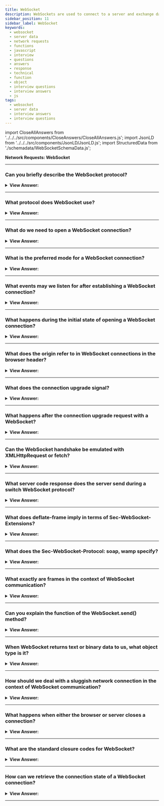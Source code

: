 ```yaml
---
title: WebSocket
description: WebSockets are used to connect to a server and exchange data. It is a standard protocol for real-time communication. JavaScript Interview Questions and Answers
sidebar_position: 11
sidebar_label: WebSocket
keywords:
  - websocket
  - server data
  - network requests
  - functions
  - javascript
  - interview
  - questions
  - answers
  - response
  - technical
  - function
  - object
  - interview questions
  - interview answers
  - js
tags:
  - websocket
  - server data
  - interview answers
  - interview questions
---
```


import CloseAllAnswers from '../../../src/components/CloseAnswers/CloseAllAnswers.js';
import JsonLD from '../../../src/components/JsonLD/JsonLD.js';
import StructuredData from './schemadata/WebSocketSchemaData.js';

<JsonLD data={StructuredData} />

<head>
  <title>WebSocket | JavaScript Frontend Phone Interview Questions</title>
</head>

**Network Requests: WebSocket**

<CloseAllAnswers />

---

### Can you briefly describe the WebSocket protocol?

<details>
  <summary><strong>View Answer:</strong></summary>
  <div>
  <div><strong>Interview Response:</strong> The WebSocket protocol, described in the RFC 6455, provides a way to exchange data between browser and server via a persistent connection. The data can be passed in both directions as “packets”, without breaking the connection and additional HTTP-requests. WebSocket is especially great for services that require continuous data exchange, e.g., online games and real-time trading systems.
    </div>
  </div>
</details>

---

### What protocol does WebSocket use?

<details>
  <summary><strong>View Answer:</strong></summary>
  <div>
  <div><strong>Interview Response:</strong> WebSocket employs HTTP as the initial transport mechanism but maintains the TCP connection open after the HTTP answer is received, allowing the socket to continue with the transfer of messages between client and server.
    </div>
  </div>
</details>

---

### What do we need to open a WebSocket connection?

<details>
  <summary><strong>View Answer:</strong></summary>
  <div>
  <div><strong>Interview Response:</strong> To open a WebSocket connection, we need to create a new WebSocket using the special protocol ws in the URL. There is also encrypted wss:// protocol, like HTTPS for WebSockets.
    </div><br />
    <strong>Syntax: </strong> let socket = new WebSocket("ws://hellojavascript.info");<br /><br />
  <div><strong className="codeExample">Code Example:</strong><br /><br />

  <div></div>

Here's a simple example of how you can establish a WebSocket connection using JavaScript:

```javascript
// Creating a new WebSocket
let socket = new WebSocket('ws://hellojavascript.info');

// Connection opened
socket.addEventListener('open', (event) => {
    socket.send('Hello Server!');
});

// Listen for messages
socket.addEventListener('message', (event) => {
    console.log('Message from server: ', event.data);
});

// Connection closed
socket.addEventListener('close', (event) => {
    console.log('Server connection closed', event);
});

// Error handler
socket.addEventListener('error', (event) => {
    console.log('WebSocket error: ', event);
});
```

This example will open a new WebSocket connection to the server at 'ws://your-websocket-server.com'. It will send a message 'Hello Server!' once the connection is open and log any messages received from the server.

Remember to replace `'ws://your-websocket-server.com'` with the actual WebSocket server URL you intend to connect to. If your server supports secure WebSocket connections (WSS), then your URL should start with `'wss://'`.

---

:::tip
Please ensure that your server is configured correctly to accept WebSocket connections, otherwise you won't be able to establish the connection from your client-side code.
:::

  </div>>
  </div>
</details>

---

### What is the preferred mode for a WebSocket connection?

<details>
  <summary><strong>View Answer:</strong></summary>
  <div>
  <div><strong>Interview Response:</strong> The wss:// protocol is not only encrypted but also more reliable. That is because ws:// data is not encrypted, visible to any intermediary. Old proxy servers do not know about WebSocket, and they may see “strange” headers and abort the connection. On the other hand, wss:// is WebSocket over TLS (same as HTTPS is HTTP over TLS), the transport security layer encrypts the data at the sender and decrypts it at the receiver. So, data packets pass through encrypted proxies, and they cannot see what is inside and let them through.
    </div><br />
  <div><strong className="codeExample">Code Example:</strong><br /><br />

  <div></div>

```js
let socket = new WebSocket(
  'wss://hellojavascript.info/blog/websocket/demo/hello'
);
```

  </div>
  </div>
</details>

---

### What events may we listen for after establishing a WebSocket connection?

<details>
  <summary><strong>View Answer:</strong></summary>
  <div>
  <div><strong>Interview Response:</strong> After the socket is constructed, we may listen for events on it. The events are as follows: open, message, error, and closing. When the connection is established, the event listener is invoked during the open event. When a message is received from the server, the message event is triggered. When an error occurs, the error event is triggered, and when the connection is closed, the closure event is triggered. If we want to send something, we may use socket.send(data).
    </div><br />
  <div><strong className="codeExample">Code Example:</strong><br /><br />

  <div></div>

```js
let socket = new WebSocket(
  'wss://javascript.info/article/websocket/demo/hello'
);

socket.onopen = function (e) {
  alert('[open] Connection established');
  alert('Sending to server');
  socket.send('My name is John');
};

socket.onmessage = function (event) {
  alert(`[message] Data received from server: ${event.data}`);
};

socket.onclose = function (event) {
  if (event.wasClean) {
    alert(
      `[close] Connection closed cleanly, code=${event.code} reason=${event.reason}`
    );
  } else {
    // e.g. server process killed or network down
    // event.code is usually 1006 in this case
    alert('[close] Connection died');
  }
};

socket.onerror = function (error) {
  alert(`[error] ${error.message}`);
};
```

  </div>
  </div>
</details>

---

### What happens during the initial state of opening a WebSocket connection?

<details>
  <summary><strong>View Answer:</strong></summary>
  <div>
  <div><strong>Interview Response:</strong> When a new WebSocket(URL) gets created, it starts connecting immediately. During the connection, the browser (using headers) asks the server: “Do you support WebSocket?” And if the server replies “yes”, then the talk continues in WebSocket protocol. At this point, we are using the WebSocket protocol to communicate with the server. The preliminary order is the request (a question), response (the answer), and the WebSocket interactive (active conversation).
    </div><br />
  <div><strong className="codeExample">Code Example:</strong> of browser headers for request made by new WebSocket<br /><br />

  <div></div>

```js
GET /chat
Host: javascript.info
Origin: https://javascript.info
Connection: Upgrade
Upgrade: websocket
Sec-WebSocket-Key: Iv8io/9s+lYFgZWcXczP8Q==
Sec-WebSocket-Version: 13
```

  </div>
  </div>
</details>

---

### What does the origin refer to in WebSocket connections in the browser header?

<details>
  <summary><strong>View Answer:</strong></summary>
  <div>
  <div><strong>Interview Response:</strong> WebSocket objects are cross-origin by nature, and there are no special headers or other limitations. Old servers cannot handle WebSockets anyway, so there are no compatibility issues. But the Origin header is essential, as it allows the server to decide whether to talk WebSocket with this website.
    </div><br/>
  <div><strong>Technical Response:</strong> In the context of a WebSocket connection, the Origin request header indicates the origin from which the request is initiated. It is a crucial part of the security model of the web, to prevent Cross-Site Request Forgery attacks. When you create a WebSocket from JavaScript running in a web browser, the browser automatically includes the Origin header in the WebSocket handshake request. The server can check this Origin to decide whether to accept the connection or not.
    </div><br />
  <div><strong className="codeExample">Code Example:</strong><br /><br />

  <div></div>

```js
const WebSocket = require('ws');

const server = new WebSocket.Server({ port: 8080 });

server.on('connection', (ws, req) => {
  const origin = req.headers.origin;

  console.log(`Connection requested from origin: ${origin}`);

  // Here you can decide whether to accept or reject the connection based on the origin
  // For this example, let's only accept connections from 'http://your-website.com'
  if (origin !== 'http://your-website.com') {
    ws.close();
    console.log(`Connection rejected for origin: ${origin}`);
  } else {
    console.log(`Connection accepted for origin: ${origin}`);
  }

  ws.on('message', (message) => {
    console.log(`Received message: ${message}`);
  });
});
```

---

:::note
Please note that CORS (Cross-Origin Resource Sharing) and the Origin header work differently in WebSocket protocol compared to HTTP. In HTTP, the browser prevents the site from seeing the response from cross-origin requests unless the server opts in. However, in WebSocket once the connection is established, the data can flow in any direction regardless of the origin. Therefore, it's up to the server to validate the Origin header and decide whether to accept the connection or not.
:::

  </div>
  </div>
</details>

---

### What does the connection upgrade signal?

<details>
  <summary><strong>View Answer:</strong></summary>
  <div>
  <div><strong>Interview Response:</strong> The connection upgrade signals that the client would like to change the protocol.
    </div>
  </div>
</details>

---

### What happens after the connection upgrade request with a WebSocket?

<details>
  <summary><strong>View Answer:</strong></summary>
  <div>
  <div><strong>Interview Response:</strong> After the connect upgrade request is initialized and approved, the requested protocol is “WebSocket”. At that point, a random browser-generated key for security and returned. Additionally, the current WebSocket version is presented and returned in the response.
    </div>
  </div>
</details>

---

### Can the WebSocket handshake be emulated with XMLHttpRequest or fetch?

<details>
  <summary><strong>View Answer:</strong></summary>
  <div>
  <div><strong>Interview Response:</strong> No, we cannot use XMLHttpRequest or fetch to make this kind of HTTP request because JavaScript cannot set these headers.
    </div>
  </div>
</details>

---

### What server code response does the server send during a switch WebSocket protocol?

<details>
  <summary><strong>View Answer:</strong></summary>
  <div>
  <div><strong>Interview Response:</strong> If the server agrees to switch to WebSocket, it should send a code 101 response. After the browser and server have reached an agreement, data transmits using the WebSocket protocol from that point forward.
    </div><br />
  <div><strong className="codeExample">Code Example:</strong><br /><br />

  <div></div>

```js
101 Switching Protocols
Upgrade: websocket
Connection: Upgrade
Sec-WebSocket-Accept: hsBlbuDTkk24srzEOTBUlZAlC2g=
```

  </div>
  </div>
</details>

---

### What does deflate-frame imply in terms of Sec-WebSocket-Extensions?

<details>
  <summary><strong>View Answer:</strong></summary>
  <div>
  <div><strong>Interview Response:</strong> The "deflate-frame" in Sec-WebSocket-Extensions refers to a compression extension for WebSocket. It reduces the size of WebSocket messages, leading to more efficient network communication.
    </div><br/>
  <div><strong>Technical Response:</strong> Websocket use the "deflate-frame" token in the "Sec-WebSocket-Extensions" header; deflate-frame means that the browser supports data compression. Using DEFLATE, this extension compresses the "Application data" part of WebSocket data frames. The simplest "Sec-WebSocket-Extensions" header in the client's opening handshake to request per-frame DEFLATE extension is the following: “Sec-WebSocket-Extensions: deflate-frame”. The most straightforward header from the server to accept this extension is the same.
    </div>
  </div>
</details>

---

### What does the Sec-WebSocket-Protocol: soap, wamp specify?

<details>
  <summary><strong>View Answer:</strong></summary>
  <div>
  <div><strong>Interview Response:</strong> The `Sec-WebSocket-Protocol: soap, wamp` header specifies the subprotocols that the client is willing to speak on the WebSocket connection, namely SOAP (Simple Object Access Protocol) and WAMP (The Web Application Messaging Protocol).
    </div><br />
  <div><strong>Technical Details:</strong> Sec-WebSocket-Protocol: SOAP, WAMP specifies that we would like to transfer not just any data, but the data in SOAP or WAMP (“The WebSocket Application Messaging Protocol”) protocols. WebSocket sub-protocols register in the IANA catalog. So, this header describes the data formats that we are getting to use. We use the optional header to set the second parameter of the new WebSocket. That is the array of sub-protocols, e.g., if we would like to use SOAP or WAMP. The server should respond with a list of protocols and extensions that it agrees to use.
    </div><br />
  <div><strong className="codeExample">Syntax Example:</strong><br /><br />

  <div></div>

```html
<script>
  let socket = new WebSocket('wss://javascript.info/chat', ['soap', 'wamp']);
</script>
```

  </div><br />
  <div><strong className="codeExample">Request:</strong><br /><br />

  <div></div>

```js
GET /chat
Host: javascript.info
Upgrade: websocket
Connection: Upgrade
Origin: https://javascript.info
Sec-WebSocket-Key: Iv8io/9s+lYFgZWcXczP8Q==
Sec-WebSocket-Version: 13
Sec-WebSocket-Extensions: deflate-frame
Sec-WebSocket-Protocol: soap, wamp
```

  </div><br />
  <div><strong className="codeExample">Response:</strong><br /><br />

  <div></div>

```js
101 Switching Protocols
Upgrade: websocket
Connection: Upgrade
Sec-WebSocket-Accept: hsBlbuDTkk24srzEOTBUlZAlC2g=
Sec-WebSocket-Extensions: deflate-frame
Sec-WebSocket-Protocol: soap
```

  </div>
  </div>
</details>

---

### What exactly are frames in the context of WebSocket communication?

<details>
  <summary><strong>View Answer:</strong></summary>
  <div>
  <div><strong>Interview Response:</strong> In WebSocket communication, frames are packets of data sent between client and server. They carry message parts or whole messages, supporting both text and binary data.
    </div><br/>
  <div><strong>Technical Details:</strong> WebSocket communication consists of “frames” or data fragments that can be sent from either side and can be of several kinds, including text, binary data, ping/pong, and “connect” close frames. The text frame contains text data that parties send to each other. Binary data frames contain binary data that parties send back and forth. Websocket uses Ping Pong frames to check the connection sent from the server. The browser responds to these automatically. After the handshake, either the client or the server can choose to send a ping to the other party. When the ping is received, the recipient must send back a pong as soon as possible. You can use this to make sure that the client is still connected. The connect close frame is either a server or client initiating the closing handshake. There are several more included in this group, but these are the most common. In the browser, we directly work only with text or binary frames.
    </div>
  </div>
</details>

---

### Can you explain the function of the WebSocket.send() method?

<details>
  <summary><strong>View Answer:</strong></summary>
  <div>
  <div><strong>Interview Response:</strong> The WebSocket .send() method can send text or binary data. A call socket.send(body) allows the body in string or a binary format, including Blob and ArrayBuffer. No settings are required; we can send it out in any format.
    </div>
  </div>
</details>

---

### When WebSocket returns text or binary data to us, what object type is it?

<details>
  <summary><strong>View Answer:</strong></summary>
  <div>
  <div><strong>Interview Response:</strong> In JavaScript, text data received from a WebSocket comes as a `string` type, and binary data is received as a `Blob` or `ArrayBuffer` type.
    </div><br />
  <div><strong>Technical Response:</strong> The text is always sent as a string when receiving data. We can use the Blob or ArrayBuffer formats for binary data, and the socket determines that. Because the binaryType attribute is set to "blob" by default, binary data represents as Blob objects. Blob is a high-level binary object that integrates seamlessly with &#8249;a&#8250;, &#8249;img&#8250;, and other tags; thus, it's a reasonable default. However, we may modify it to "arraybuffer" for binary processing to access individual data bytes.
    </div><br />
  <div><strong className="codeExample">Code Example:</strong><br /><br />

  <div></div>

```js
socket.binaryType = 'arraybuffer';
socket.onmessage = (event) => {
  // event.data is either a string (if text) or arraybuffer (if binary)
};
```

  </div>
  </div>
</details>

---

### How should we deal with a sluggish network connection in the context of WebSocket communication?

<details>
  <summary><strong>View Answer:</strong></summary>
  <div>
  <div><strong>Interview Response:</strong> For sluggish networks, we should consider using WebSocket message compression extensions like 'permessage-deflate' to reduce payload size, and handle reconnection logic gracefully for intermittent connections.
    </div><br />
  <div><strong>Technical Details:</strong> We can call socket.send(data) again and again, but the data buffers (stored) in memory and transfer only as fast as network speed allows. The socket.bufferedAmount property stores how many bytes remain buffered while waiting to transmit over the network. We can examine it to see whether the socket is available for transmission. We have to set an interval, check the buffered amount, and re-initiate a call for more data.
    </div><br />
  <div><strong className="codeExample">Code Example:</strong><br /><br />

  <div></div>

Enabling compression with WebSocket connection requires support from both the server and the client. The client can request compression in the connection handshake, but the server must agree to use it.

You should use the 'ws' library in Node.js for the server and JavaScript's built-in WebSocket API for the client. The 'ws' library supports permessage-deflate compression.

Client-side (JavaScript):

```javascript
let socket = new WebSocket('ws://your-websocket-server.com', [], {
    perMessageDeflate: true
});

socket.addEventListener('open', (event) => {
    socket.send('Hello, server!');
});

socket.addEventListener('message', (event) => {
    console.log('Message from server: ', event.data);
});
```

In the client-side code, `perMessageDeflate: true` is used to indicate that the client is willing to use permessage-deflate compression.

Server-side (Node.js):

```javascript
const WebSocket = require('ws');

const wss = new WebSocket.Server({ 
    port: 8080, 
    perMessageDeflate: {
        zlibDeflateOptions: {
            // See zlib defaults.
            chunkSize: 1024,
            memLevel: 7,
            level: 3
        },
        zlibInflateOptions: {
            chunkSize: 10 * 1024
        },
        // Other options settable:
        clientNoContextTakeover: true, // Defaults to negotiated value.
        serverNoContextTakeover: true, // Defaults to negotiated value.
        serverMaxWindowBits: 10, // Defaults to negotiated value.
        // Below options specified as default values.
        concurrencyLimit: 10, // Limits zlib concurrency for perf.
        threshold: 1024 // Size (in bytes) below this use BYTEFRAMING
    } 
});

wss.on('connection', (ws) => {
    ws.on('message', (message) => {
        console.log(`Received: ${message}`);
        ws.send('Hello, client!');
    });
});
```

In the server-side code, the 'ws' library allows fine control over the deflate options. We enable the permessage-deflate extension and provide some configuration options.

Remember to replace `'ws://your-websocket-server.com'` with the actual WebSocket server URL you intend to connect to.

---

:::note
While compression can help reduce the size of the messages transmitted, it does increase the CPU load because of the computational cost of the compression/decompression operations. Depending on the use case, it might be more beneficial to use compression for larger payloads and forego it for smaller ones.
:::

  </div>
  </div>
</details>

---

### What happens when either the browser or server closes a connection?

<details>
  <summary><strong>View Answer:</strong></summary>
  <div>
  <div><strong>Interview Response:</strong> Normally, when a party wants to close the connection (both browser and server have equal rights), they send a “connection close frame” with a numeric code and a textual reason. We can explicitly close it from the browser using socket.close(). The code is a unique WebSocket closing code, and this is optional. The reason is a string that describes the reason for closing; also, optional. Then the other party in the close event handler retrieves the code and the reason.
    </div><br />
  <div><strong className="codeExample">Code Example:</strong><br /><br />

<strong>Syntax: </strong> socket.close([code], [reason]);<br /><br />

  <div></div>

```js
// closing party:
socket.close(1000, 'Work complete');

// the other party
socket.onclose = (event) => {
  // event.code === 1000
  // event.reason === "Work complete"
  // event.wasClean === true (clean close)
};
```

  </div>
  </div>
</details>

---

### What are the standard closure codes for WebSocket?

<details>
  <summary><strong>View Answer:</strong></summary>
  <div>
  <div><strong>Interview Response:</strong> 1000 and 1006 are the most common WebSocket closing codes. Code 1000 is the standard default closure; the connection completes for whatever reason it got formed. Code 1006 is an abnormal closure; it signals that a connection was closed improperly (without sending a close frame) when a status code anticipated another response. WebSocket codes are similar to HTTP codes, although not the same. Any codes less than 1000, in particular, are reserved; attempting to set such a value results in a error.
    </div><br />
  <div><strong className="codeExample">Code Example:</strong><br /><br />

  <div></div>

```js
// in case connection is broken
socket.onclose = (event) => {
  // event.code === 1006
  // event.reason === ""
  // event.wasClean === false (no closing frame)
};
```

  </div>
  </div>
</details>

---

### How can we retrieve the connection state of a WebSocket connection?

<details>
  <summary><strong>View Answer:</strong></summary>
  <div>
  <div><strong>Interview Response:</strong> If we want the connection state, we must use the "socket.readyState" property to parse the unsigned short values. The unsigned short values include connecting (0), open (1), closing (2), and closed (3).
    </div>
  </div>
</details>

---
